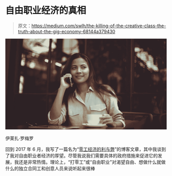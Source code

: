 # 自由职业经济的真相

> 原文：<https://medium.com/swlh/the-killing-of-the-creative-class-the-truth-about-the-gig-economy-68144a379430>

![](img/644d301e714b165bef929e45ebd42079.png)

伊莱扎·罗梅罗

回到 2017 年 6 月，我写了一篇名为“[零工经济的利与弊](http://i%20wrote%20a%20blog%20post%20about%20the%20pros%20and%20cons%20of%20the%20gig%20economy%20back%20in%20june%20and%20that%20i%20had%20high%20hopes%20for%20it%20but%20we%20need%20specific%20government%20measures%20in%20place%20in%20order%20for%20it%20to%20thrive.%20in%20theory%2C%20gigging%2C%20sounds%20great%20to%20independent%20contractors%20who%20want%20to%20do%20what%20they%20love%20for%20a%20living.%20freelancers%20can%20come%20in%20for%20their%20designated%20assignment%20and%20then%20leave%20when%20it%27s%20finished.%20ideally%2C%20they%27re%20leaving%20for%20their%20next%20well-paying%20short%20term%20gig.%20but%20when%20you%20dig%20deeper%2C%20the%20reason%20the%20gig%20economy%20even%20exists%20is%20pretty%20grim.%20you%20know%2C%20the%20lack%20of%20being%20able%20to%20find%20stable%20employment%2C%20mass%20layoffs%20everywhere%20and%20how%20hard%20it%20is%20for%20the%20average%20person%20to%20make%20a%20decent%20living%20wage.%20when%20i%20wrote%20the%20blog%20post%2C%20i%20was%20enthusiastic%20but%20very%20skeptical%20about%20the%20freelancing%20economy%20and%20the%20future%20of%20creative%20professionals%20and%20i%20don%27t%20feel%20the%20same%20way%20anymore.%20i%20think%20that%20optimism%2C%20in%20retrospect%2C%20was%20a%20bit%20naive%20on%20my%20part./)”的博客文章，其中我谈到了我对自由职业者经济的厚望。尽管我说我们需要具体的政府措施来促进它的发展，我还是非常热情。理论上，“打零工”或“自由职业”对渴望自由、想做什么就做什么的独立合同工和创意人员来说听起来很棒
